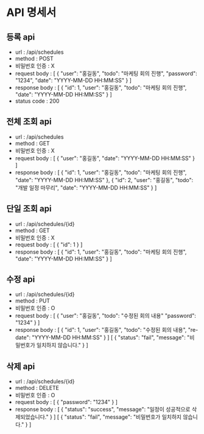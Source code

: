 # API 명세서
## 등록 api
- url : /api/schedules
- method : POST
- 비밀번호 인증 : X
- request body :
[
{
    "user": "홍길동",
    "todo": "마케팅 회의 진행",
    "password": "1234",
    "date": "YYYY-MM-DD HH:MM:SS"
}
]
- response body :
[
{
    "id": 1,
    "user": "홍길동",
    "todo": "마케팅 회의 진행",
    "date": "YYYY-MM-DD HH:MM:SS"
}
]
- status code : 200

## 전체 조회 api
- url : /api/schedules 
- method : GET 
- 비밀번호 인증 : X 
- request body :
[
{
    "user": "홍길동",
    "date": "YYYY-MM-DD HH:MM:SS"
}
]
- response body : 
[
{
    "id": 1,
    "user": "홍길동",
    "todo": "마케팅 회의 진행",
    "date": "YYYY-MM-DD HH:MM:SS"
},
{
    "id": 2,
    "user": "홍길동",
    "todo": "개발 일정 마무리",
    "date": "YYYY-MM-DD HH:MM:SS"
}
]

## 단일 조회 api
- url : /api/schedules/{id} 
- method : GET 
- 비밀번호 인증 : X 
- request body :
[
{
    "id": 1
}
]
- response body :
[
{
    "id": 1,
    "user": "홍길동",
    "todo": "마케팅 회의 진행",
    "date": "YYYY-MM-DD HH:MM:SS"
}
]

## 수정 api
- url : /api/schedules/{id} 
- method : PUT 
- 비밀번호 인증 : O 
- request body :
[
{
    "user": "홍길동",
    "todo": "수정된 회의 내용"
    "password": "1234"
}
]
- response body :
[
{
    "id": 1,
    "user": "홍길동",
    "todo": "수정된 회의 내용",
    "re-date": "YYYY-MM-DD HH:MM:SS"
}
]
[
{
    "status": "fail",
    "message": "비밀번호가 일치하지 않습니다."
}
]

## 삭제 api
- url : /api/schedules/{id} 
- method : DELETE 
- 비밀번호 인증 : O 
- request body :
[
{
    "password": "1234"
}
]
- response body :
[
{
    "status": "success",
    "message": "일정이 성공적으로 삭제되었습니다."
}
]
[
{
    "status": "fail",
    "message": "비밀번호가 일치하지 않습니다."
}
]



